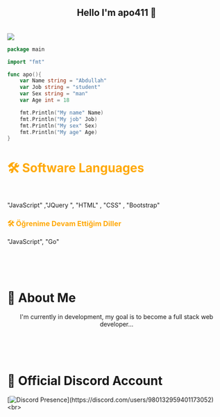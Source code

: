 <h2 align="center">Hello I'm apo411 👋</h2>
<br>
<img align="center" src="https://komarev.com/ghpvc/?username=qPwcikk&color=blue"/>






```go
package main

import "fmt"

func apo(){
    var Name string = "Abdullah"
    var Job string = "student"
    var Sex string = "man"
    var Age int = 18

    fmt.Println("My name" Name)
    fmt.Println("My job" Job)
    fmt.Println("My sex" Sex)
    fmt.Println("My age" Age)
}

```
<h1 style="color: #ffa90a">🛠  Software Languages</h1>
<br>
<p>"JavaScript" ,"JQuery ", "HTML" , "CSS" , "Bootstrap"</p>
<h3 style="color: #ffa90a">🛠  Öğrenime Devam Ettiğim Diller</h1>
<p>"JavaScript", "Go"</p>

</br>
</br>
</br>



<h1> 🌟 About Me</h1>

<p align="center">I'm currently in development, my goal is to become a full stack web developer...
</p>
</br>
</br>
</br>



<h1>📛 Official Discord Account</h1>

[![Discord Presence](https://lanyard-profile-readme.vercel.app/api/980132959401173052?theme=light&bg=809ecf&animated=false&hideDiscrim=true&borderRadius=30px&idleMessage=Probably%20doing%20something%20else...)](https://discord.com/users/980132959401173052)
 <br>

